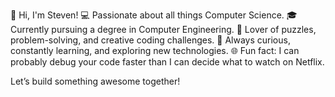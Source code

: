 👋 Hi, I'm Steven!
💻 Passionate about all things Computer Science.
🎓 Currently pursuing a degree in Computer Engineering.
🧩 Lover of puzzles, problem-solving, and creative coding challenges.
🚀 Always curious, constantly learning, and exploring new technologies.
🌐 Fun fact: I can probably debug your code faster than I can decide what to watch on Netflix.

Let’s build something awesome together!


